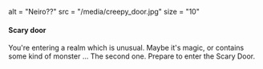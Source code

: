 alt = "Neiro??"
src = "/media/creepy_door.jpg"
size = "10"

#### Scary door

You're entering a realm which is unusual. Maybe it's magic, or contains some
kind of monster ... The second one. Prepare to enter the Scary Door.
